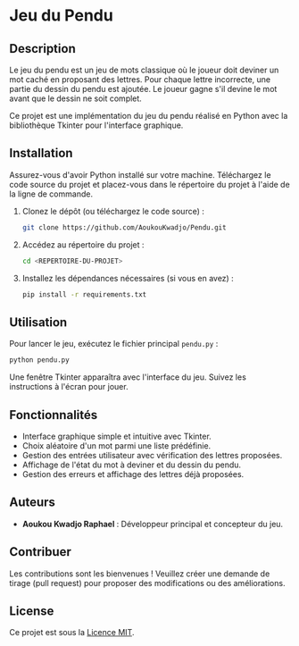 # Jeu du Pendu

## Description

Le jeu du pendu est un jeu de mots classique où le joueur doit deviner un mot caché en proposant des lettres. Pour chaque lettre incorrecte, une partie du dessin du pendu est ajoutée. Le joueur gagne s'il devine le mot avant que le dessin ne soit complet.

Ce projet est une implémentation du jeu du pendu réalisé en Python avec la bibliothèque Tkinter pour l'interface graphique.

## Installation

Assurez-vous d'avoir Python installé sur votre machine. Téléchargez le code source du projet et placez-vous dans le répertoire du projet à l'aide de la ligne de commande.

1. Clonez le dépôt (ou téléchargez le code source) :
   ```bash
   git clone https://github.com/AoukouKwadjo/Pendu.git
   ```
   
2. Accédez au répertoire du projet :
   ```bash
   cd <REPERTOIRE-DU-PROJET>
   ```

3. Installez les dépendances nécessaires (si vous en avez) :
   ```bash
   pip install -r requirements.txt
   ```

## Utilisation

Pour lancer le jeu, exécutez le fichier principal `pendu.py` :

```bash
python pendu.py
```

Une fenêtre Tkinter apparaîtra avec l'interface du jeu. Suivez les instructions à l'écran pour jouer.

## Fonctionnalités

- Interface graphique simple et intuitive avec Tkinter.
- Choix aléatoire d'un mot parmi une liste prédéfinie.
- Gestion des entrées utilisateur avec vérification des lettres proposées.
- Affichage de l'état du mot à deviner et du dessin du pendu.
- Gestion des erreurs et affichage des lettres déjà proposées.

## Auteurs

- **Aoukou Kwadjo Raphael** : Développeur principal et concepteur du jeu.

## Contribuer

Les contributions sont les bienvenues ! Veuillez créer une demande de tirage (pull request) pour proposer des modifications ou des améliorations.

## License

Ce projet est sous la [Licence MIT](LICENSE).
